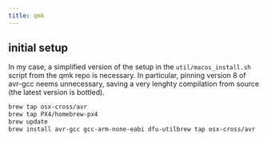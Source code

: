 ```yaml
---
title: qmk
---
```


## initial setup
In my case, a simplified version of the setup in the `util/macos_install.sh` script from the qmk repo is necessary. In particular, pinning version 8 of avr-gcc neems unnecessary, saving a very lenghty compilation from source (the latest version is bottled).

```bash
brew tap osx-cross/avr
brew tap PX4/homebrew-px4
brew update
brew install avr-gcc gcc-arm-none-eabi dfu-utilbrew tap osx-cross/avr
```
